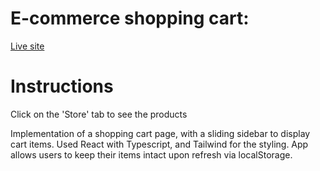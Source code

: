 # E-commerce shopping cart: 

[Live site](https://shoppingcart-ts-react.netlify.app/)

# Instructions
Click on the 'Store' tab to see the products

Implementation of a shopping cart page, with a sliding sidebar to display cart items. Used React with Typescript, and Tailwind for the styling. App allows users to keep their items intact upon refresh via localStorage.
